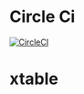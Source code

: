 # Circle Ci

[![CircleCI](https://circleci.com/gh/himankbatra/xtable.svg?style=svg)](https://circleci.com/gh/himankbatra/xtable)

# xtable